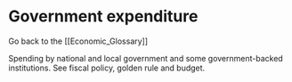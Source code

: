 # Government expenditure

Go back to the [[Economic_Glossary]]


Spending by national and local government and some government-backed institutions. See fiscal policy, golden rule and budget.

